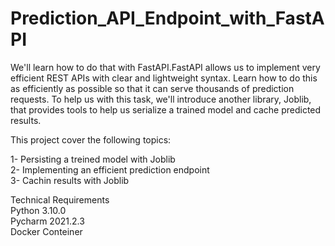 # Prediction_API_Endpoint_with_FastAPI

We'll learn how to do that with FastAPI.FastAPI allows us to implement very efficient REST APIs with clear and lightweight syntax. Learn how to do this as efficiently as possible so that it can serve thousands of prediction requests. To help us with this task, we'll introduce another library, Joblib, that provides tools to help us serialize a trained model and cache predicted results.

This project cover the following topics: <br />

1- Persisting a treined model with Joblib <br />
2- Implementing an efficient prediction endpoint <br />
3- Cachin results with Joblib <br />

Technical Requirements <br />
Python 3.10.0 <br />
Pycharm 2021.2.3 <br />
Docker Conteiner <br />
